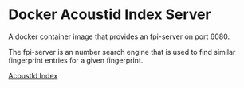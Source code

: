 # Docker Acoustid Index Server

A docker container image that provides an fpi-server on port 6080. 

The fpi-server is an number search engine that is used to find similar fingerprint entries for a given fingerprint.

[AcoustId Index](https://bitbucket.org/acoustid/acoustid-index)

